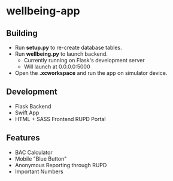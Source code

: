 # wellbeing-app

## Building

* Run **setup.py** to re-create database tables.
* Run **wellbeing.py** to launch backend.
	- Currently running on Flask's development server
	- Will launch at 0.0.0.0:5000
* Open the **.xcworkspace** and run the app on simulator device.

## Development

* Flask Backend
* Swift App
* HTML + SASS Frontend RUPD Portal

## Features
* BAC Calculator
* Mobile "Blue Button"
* Anonymous Reporting through RUPD
* Important Numbers
